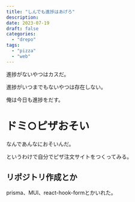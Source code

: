 ```yaml
---
title: "しんでも進捗はあげろ"
description:
date: 2023-07-19
draft: false
categories:
  - "drepo"
tags:
  - "pizza"
  - "web"
---
```


進捗がないやつはカスだ。

進捗がいつまでもないやつは存在しない。

俺は今日も進捗をだす。

# ドミ○ピザおそい

なんであんなにおそいんだ。

というわけで自分でピザ注文サイトをつくってみる。

## リポジトリ作成とか

prisma、MUI、react-hook-formとかいれた。
